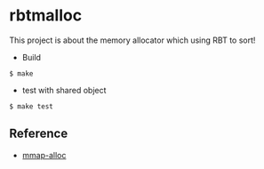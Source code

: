 # rbtmalloc  

This project is about the memory allocator which using RBT to sort!  

- Build  
```shell
$ make
```
  
- test with shared object  
```shell
$ make test
```  
  

## Reference 
- [mmap-alloc](https://github.com/mdukat/mmap-malloc)  